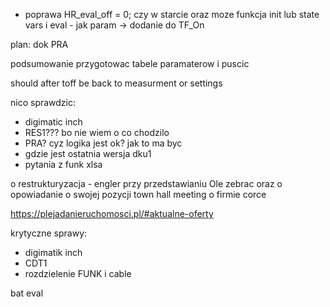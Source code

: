 - poprawa HR_eval_off = 0; czy w starcie oraz moze funkcja init lub state vars i eval - jak param -> dodanie do TF_On

plan:
dok PRA

podsumowanie
przygotowac tabele paramaterow i puscic

should after toff be back to measurment or settings

nico sprawdzic:
- digimatic inch
- RES1??? bo nie wiem o co chodzilo
- PRA? cyz logika jest ok? jak to ma byc
- gdzie jest ostatnia wersja dku1
- pytania z funk xlsa



o restrukturyzacja - engler przy przedstawianiu Ole
 zebrac
 oraz o opowiadanie o swojej pozycji
 town hall meeting o firmie corce


https://plejadanieruchomosci.pl/#aktualne-oferty



krytyczne sprawy:
- digimatik inch
- CDT1
- rozdzielenie FUNK i cable

bat eval

